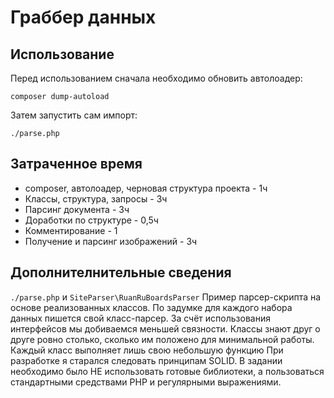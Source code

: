 Граббер данных
=========

## Использование
Перед использованием сначала необходимо обновить автолоадер:
```
composer dump-autoload
```
Затем запустить сам импорт:
```
./parse.php
```

## Затраченное время
- composer, автолоадер, черновая структура проекта - 1ч
- Классы, структура, запросы - 3ч
- Парсинг документа - 3ч
- Доработки по структуре - 0,5ч
- Комментирование - 1
- Получение и парсинг изображений - 3ч

## Дополнителнительные сведения
`./parse.php` и `SiteParser\RuanRuBoardsParser` Пример парсер-скрипта на основе реализованных классов.
По задумке для каждого набора данных пишется свой класс-парсер.
За счёт использования интерфейсов мы добиваемся меньшей связности. Классы знают друг о друге ровно столько, сколько им положено для минимальной работы. Каждый класс выполняет лишь свою небольшую функцию
При разработке я старался следовать принципам SOLID.
В задании необходимо было НЕ использовать готовые библиотеки, а пользоваться стандартными средствами PHP и регулярными выражениями.